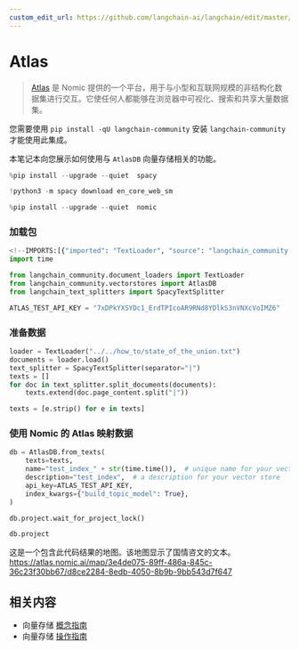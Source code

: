 ```yaml
---
custom_edit_url: https://github.com/langchain-ai/langchain/edit/master/docs/docs/integrations/vectorstores/atlas.ipynb
---
```

# Atlas


>[Atlas](https://docs.nomic.ai/index.html) 是 Nomic 提供的一个平台，用于与小型和互联网规模的非结构化数据集进行交互。它使任何人都能够在浏览器中可视化、搜索和共享大量数据集。

您需要使用 `pip install -qU langchain-community` 安装 `langchain-community` 才能使用此集成。

本笔记本向您展示如何使用与 `AtlasDB` 向量存储相关的功能。


```python
%pip install --upgrade --quiet  spacy
```


```python
!python3 -m spacy download en_core_web_sm
```


```python
%pip install --upgrade --quiet  nomic
```

### 加载包


```python
<!--IMPORTS:[{"imported": "TextLoader", "source": "langchain_community.document_loaders", "docs": "https://python.langchain.com/api_reference/community/document_loaders/langchain_community.document_loaders.text.TextLoader.html", "title": "Atlas"}, {"imported": "AtlasDB", "source": "langchain_community.vectorstores", "docs": "https://python.langchain.com/api_reference/community/vectorstores/langchain_community.vectorstores.atlas.AtlasDB.html", "title": "Atlas"}, {"imported": "SpacyTextSplitter", "source": "langchain_text_splitters", "docs": "https://python.langchain.com/api_reference/text_splitters/spacy/langchain_text_splitters.spacy.SpacyTextSplitter.html", "title": "Atlas"}]-->
import time

from langchain_community.document_loaders import TextLoader
from langchain_community.vectorstores import AtlasDB
from langchain_text_splitters import SpacyTextSplitter
```


```python
ATLAS_TEST_API_KEY = "7xDPkYXSYDc1_ErdTPIcoAR9RNd8YDlkS3nVNXcVoIMZ6"
```

### 准备数据


```python
loader = TextLoader("../../how_to/state_of_the_union.txt")
documents = loader.load()
text_splitter = SpacyTextSplitter(separator="|")
texts = []
for doc in text_splitter.split_documents(documents):
    texts.extend(doc.page_content.split("|"))

texts = [e.strip() for e in texts]
```

### 使用 Nomic 的 Atlas 映射数据


```python
db = AtlasDB.from_texts(
    texts=texts,
    name="test_index_" + str(time.time()),  # unique name for your vector store
    description="test_index",  # a description for your vector store
    api_key=ATLAS_TEST_API_KEY,
    index_kwargs={"build_topic_model": True},
)
```


```python
db.project.wait_for_project_lock()
```


```python
db.project
```

这是一个包含此代码结果的地图。该地图显示了国情咨文的文本。
https://atlas.nomic.ai/map/3e4de075-89ff-486a-845c-36c23f30bb67/d8ce2284-8edb-4050-8b9b-9bb543d7f647


## 相关内容

- 向量存储 [概念指南](/docs/concepts/#vector-stores)
- 向量存储 [操作指南](/docs/how_to/#vector-stores)
